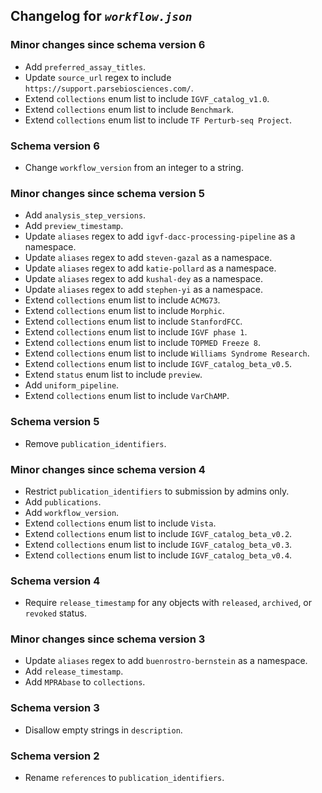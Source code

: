 ## Changelog for *`workflow.json`*

### Minor changes since schema version 6

* Add `preferred_assay_titles`.
* Update `source_url` regex to include `https://support.parsebiosciences.com/`.
* Extend `collections` enum list to include `IGVF_catalog_v1.0`.
* Extend `collections` enum list to include `Benchmark`.
* Extend `collections` enum list to include `TF Perturb-seq Project`.

### Schema version 6

* Change `workflow_version` from an integer to a string.

### Minor changes since schema version 5

* Add `analysis_step_versions`.
* Add `preview_timestamp`.
* Update `aliases` regex to add `igvf-dacc-processing-pipeline` as a namespace.
* Update `aliases` regex to add `steven-gazal` as a namespace.
* Update `aliases` regex to add `katie-pollard` as a namespace.
* Update `aliases` regex to add `kushal-dey` as a namespace.
* Update `aliases` regex to add `stephen-yi` as a namespace.
* Extend `collections` enum list to include `ACMG73`.
* Extend `collections` enum list to include `Morphic`.
* Extend `collections` enum list to include `StanfordFCC`.
* Extend `collections` enum list to include `IGVF phase 1`.
* Extend `collections` enum list to include `TOPMED Freeze 8`.
* Extend `collections` enum list to include `Williams Syndrome Research`.
* Extend `collections` enum list to include `IGVF_catalog_beta_v0.5`.
* Extend `status` enum list to include `preview`.
* Add `uniform_pipeline`.
* Extend `collections` enum list to include `VarChAMP`.

### Schema version 5

* Remove `publication_identifiers`.

### Minor changes since schema version 4

* Restrict `publication_identifiers` to submission by admins only.
* Add `publications`.
* Add `workflow_version`.
* Extend `collections` enum list to include `Vista`.
* Extend `collections` enum list to include `IGVF_catalog_beta_v0.2`.
* Extend `collections` enum list to include `IGVF_catalog_beta_v0.3`.
* Extend `collections` enum list to include `IGVF_catalog_beta_v0.4`.

### Schema version 4

* Require `release_timestamp` for any objects with `released`, `archived`, or `revoked` status.

### Minor changes since schema version 3

* Update `aliases` regex to add `buenrostro-bernstein` as a namespace.
* Add `release_timestamp`.
* Add `MPRAbase` to `collections`.

### Schema version 3

* Disallow empty strings in `description`.

### Schema version 2

* Rename `references` to `publication_identifiers`.
